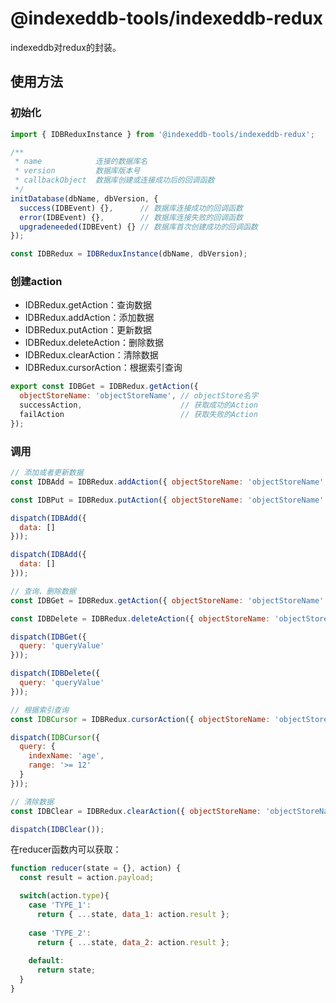 # @indexeddb-tools/indexeddb-redux

indexeddb对redux的封装。

## 使用方法

### 初始化

```javascript
import { IDBReduxInstance } from '@indexeddb-tools/indexeddb-redux';

/**
 * name            连接的数据库名
 * version         数据库版本号
 * callbackObject  数据库创建或连接成功后的回调函数
 */
initDatabase(dbName, dbVersion, {
  success(IDBEvent) {},      // 数据库连接成功的回调函数
  error(IDBEvent) {},        // 数据库连接失败的回调函数
  upgradeneeded(IDBEvent) {} // 数据库首次创建成功的回调函数
});

const IDBRedux = IDBReduxInstance(dbName, dbVersion);
```

### 创建action

* IDBRedux.getAction：查询数据
* IDBRedux.addAction：添加数据
* IDBRedux.putAction：更新数据
* IDBRedux.deleteAction：删除数据
* IDBRedux.clearAction：清除数据
* IDBRedux.cursorAction：根据索引查询

```javascript
export const IDBGet = IDBRedux.getAction({
  objectStoreName: 'objectStoreName', // objectStore名字
  successAction,                      // 获取成功的Action
  failAction                          // 获取失败的Action
});
```

### 调用

```javascript
// 添加或者更新数据
const IDBAdd = IDBRedux.addAction({ objectStoreName: 'objectStoreName' });

const IDBPut = IDBRedux.putAction({ objectStoreName: 'objectStoreName' });

dispatch(IDBAdd({
  data: []
}));

dispatch(IDBAdd({
  data: []
}));

// 查询、删除数据
const IDBGet = IDBRedux.getAction({ objectStoreName: 'objectStoreName' });

const IDBDelete = IDBRedux.deleteAction({ objectStoreName: 'objectStoreName' });

dispatch(IDBGet({
  query: 'queryValue'
}));

dispatch(IDBDelete({
  query: 'queryValue'
}));

// 根据索引查询
const IDBCursor = IDBRedux.cursorAction({ objectStoreName: 'objectStoreName' });

dispatch(IDBCursor({
  query: {
    indexName: 'age',
    range: '>= 12'
  }
}));

// 清除数据
const IDBClear = IDBRedux.clearAction({ objectStoreName: 'objectStoreName' });

dispatch(IDBClear());
```

在reducer函数内可以获取：

```javascript
function reducer(state = {}, action) {
  const result = action.payload;

  switch(action.type){
    case 'TYPE_1':
      return { ...state, data_1: action.result };
      
    case 'TYPE_2':
      return { ...state, data_2: action.result };
      
    default:
      return state;
  }
}

```